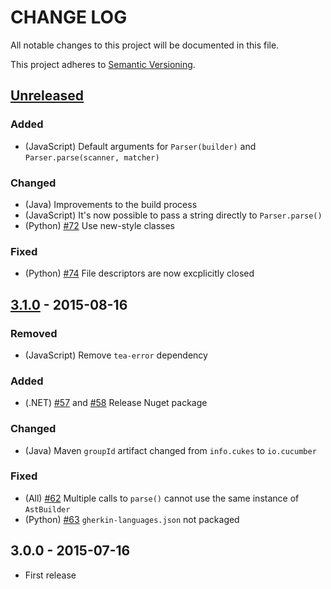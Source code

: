 # CHANGE LOG

All notable changes to this project will be documented in this file.

This project adheres to [Semantic Versioning](http://semver.org).



## [Unreleased][unreleased]

### Added
* (JavaScript)  Default arguments for `Parser(builder)` and `Parser.parse(scanner, matcher)` 

### Changed
* (Java)        Improvements to the build process
* (JavaScript)  It's now possible to pass a string directly to `Parser.parse()`
* (Python)      [#72](https://github.com/cucumber/gherkin3/pull/72) Use new-style classes

### Fixed
* (Python)      [#74](https://github.com/cucumber/gherkin3/pull/74) File descriptors are now excplicitly closed



## [3.1.0] - 2015-08-16

### Removed
* (JavaScript) Remove `tea-error` dependency

### Added
* (.NET) [#57](https://github.com/cucumber/gherkin3/issues/57)
     and [#58](https://github.com/cucumber/gherkin3/issues/58) Release Nuget package

### Changed
* (Java) Maven `groupId` artifact changed from `info.cukes` to `io.cucumber`

### Fixed
* (All) [#62](https://github.com/cucumber/gherkin3/issues/62) Multiple calls to `parse()` cannot use the same instance of `AstBuilder` 
* (Python) [#63](https://github.com/cucumber/gherkin3/issues/63) `gherkin-languages.json` not packaged



## 3.0.0 - 2015-07-16

* First release


[unreleased]: https://github.com/cucumber/gherkin3/compare/v3.1.0...HEAD
[3.1.0]:      https://github.com/cucumber/gherkin3/compare/v3.0.0...v3.1.0
